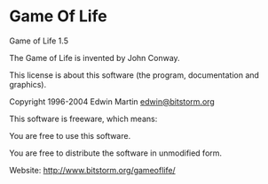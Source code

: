 Game Of Life
============

Game of Life 1.5

The Game of Life is invented by John Conway.

This license is about this software (the program, documentation and graphics).

Copyright 1996-2004 Edwin Martin <edwin@bitstorm.org>

This software is freeware, which means:

You are free to use this software.

You are free to distribute the software in unmodified form.

Website: http://www.bitstorm.org/gameoflife/
